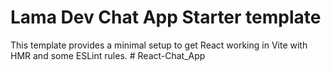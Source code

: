# Lama Dev Chat App Starter template

This template provides a minimal setup to get React working in Vite with HMR and some ESLint rules.
#   R e a c t - C h a t _ A p p  
 